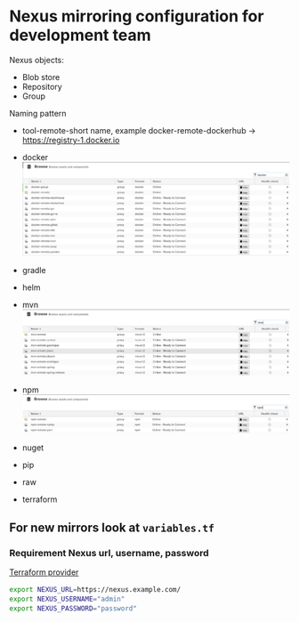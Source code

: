 # Nexus mirroring configuration for development team

Nexus objects:

- Blob store
- Repository
- Group

Naming pattern

- tool-remote-short name, example docker-remote-dockerhub -> https://registry-1.docker.io

- docker
  ![docker](img/docker.png)
- gradle
- helm
- mvn
  ![mvn](img/mvn.png)
- npm
  ![npm](img/npm.png)
- nuget
- pip
- raw
- terraform

## For new mirrors look at ```variables.tf```

### Requirement Nexus url, username, password

[Terraform provider](https://github.com/datadrivers/terraform-provider-nexus)

```bash
export NEXUS_URL=https://nexus.example.com/
export NEXUS_USERNAME="admin"
export NEXUS_PASSWORD="password"
```
